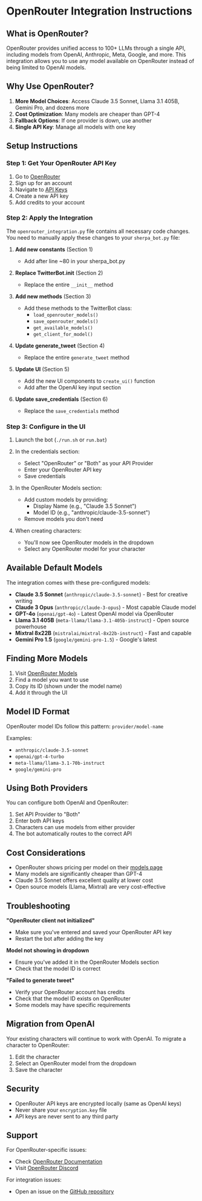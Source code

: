 # OpenRouter Integration Instructions

## What is OpenRouter?

OpenRouter provides unified access to 100+ LLMs through a single API, including models from OpenAI, Anthropic, Meta, Google, and more. This integration allows you to use any model available on OpenRouter instead of being limited to OpenAI models.

## Why Use OpenRouter?

1. **More Model Choices**: Access Claude 3.5 Sonnet, Llama 3.1 405B, Gemini Pro, and dozens more
2. **Cost Optimization**: Many models are cheaper than GPT-4
3. **Fallback Options**: If one provider is down, use another
4. **Single API Key**: Manage all models with one key

## Setup Instructions

### Step 1: Get Your OpenRouter API Key

1. Go to [OpenRouter](https://openrouter.ai)
2. Sign up for an account
3. Navigate to [API Keys](https://openrouter.ai/keys)
4. Create a new API key
5. Add credits to your account

### Step 2: Apply the Integration

The `openrouter_integration.py` file contains all necessary code changes. You need to manually apply these changes to your `sherpa_bot.py` file:

1. **Add new constants** (Section 1)
   - Add after line ~80 in your sherpa_bot.py

2. **Replace TwitterBot.__init__** (Section 2)
   - Replace the entire `__init__` method

3. **Add new methods** (Section 3)
   - Add these methods to the TwitterBot class:
     - `load_openrouter_models()`
     - `save_openrouter_models()`
     - `get_available_models()`
     - `get_client_for_model()`

4. **Update generate_tweet** (Section 4)
   - Replace the entire `generate_tweet` method

5. **Update UI** (Section 5)
   - Add the new UI components to `create_ui()` function
   - Add after the OpenAI key input section

6. **Update save_credentials** (Section 6)
   - Replace the `save_credentials` method

### Step 3: Configure in the UI

1. Launch the bot (`./run.sh` or `run.bat`)
2. In the credentials section:
   - Select "OpenRouter" or "Both" as your API Provider
   - Enter your OpenRouter API key
   - Save credentials

3. In the OpenRouter Models section:
   - Add custom models by providing:
     - Display Name (e.g., "Claude 3.5 Sonnet")
     - Model ID (e.g., "anthropic/claude-3.5-sonnet")
   - Remove models you don't need

4. When creating characters:
   - You'll now see OpenRouter models in the dropdown
   - Select any OpenRouter model for your character

## Available Default Models

The integration comes with these pre-configured models:

- **Claude 3.5 Sonnet** (`anthropic/claude-3.5-sonnet`) - Best for creative writing
- **Claude 3 Opus** (`anthropic/claude-3-opus`) - Most capable Claude model
- **GPT-4o** (`openai/gpt-4o`) - Latest OpenAI model via OpenRouter
- **Llama 3.1 405B** (`meta-llama/llama-3.1-405b-instruct`) - Open source powerhouse
- **Mixtral 8x22B** (`mistralai/mixtral-8x22b-instruct`) - Fast and capable
- **Gemini Pro 1.5** (`google/gemini-pro-1.5`) - Google's latest

## Finding More Models

1. Visit [OpenRouter Models](https://openrouter.ai/models)
2. Find a model you want to use
3. Copy its ID (shown under the model name)
4. Add it through the UI

## Model ID Format

OpenRouter model IDs follow this pattern: `provider/model-name`

Examples:
- `anthropic/claude-3.5-sonnet`
- `openai/gpt-4-turbo`
- `meta-llama/llama-3.1-70b-instruct`
- `google/gemini-pro`

## Using Both Providers

You can configure both OpenAI and OpenRouter:
1. Set API Provider to "Both"
2. Enter both API keys
3. Characters can use models from either provider
4. The bot automatically routes to the correct API

## Cost Considerations

- OpenRouter shows pricing per model on their [models page](https://openrouter.ai/models)
- Many models are significantly cheaper than GPT-4
- Claude 3.5 Sonnet offers excellent quality at lower cost
- Open source models (Llama, Mixtral) are very cost-effective

## Troubleshooting

**"OpenRouter client not initialized"**
- Make sure you've entered and saved your OpenRouter API key
- Restart the bot after adding the key

**Model not showing in dropdown**
- Ensure you've added it in the OpenRouter Models section
- Check that the model ID is correct

**"Failed to generate tweet"**
- Verify your OpenRouter account has credits
- Check that the model ID exists on OpenRouter
- Some models may have specific requirements

## Migration from OpenAI

Your existing characters will continue to work with OpenAI. To migrate a character to OpenRouter:
1. Edit the character
2. Select an OpenRouter model from the dropdown
3. Save the character

## Security

- OpenRouter API keys are encrypted locally (same as OpenAI keys)
- Never share your `encryption.key` file
- API keys are never sent to any third party

## Support

For OpenRouter-specific issues:
- Check [OpenRouter Documentation](https://openrouter.ai/docs)
- Visit [OpenRouter Discord](https://discord.gg/openrouter)

For integration issues:
- Open an issue on the [GitHub repository](https://github.com/shitcoinsherpa/sherpa_bot)
